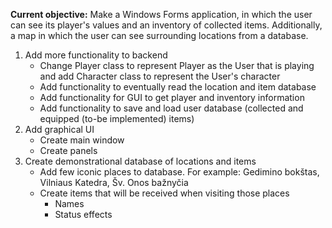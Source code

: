 ﻿**Current objective:**
Make a Windows Forms application, in which the user can see its player's values
and an inventory of collected items. Additionally, a map in which the user can see
surrounding locations from a database.

1. Add more functionality to backend
	- Change Player class to represent Player as the User that is playing and add Character class to represent the User's character
	- Add functionality to eventually read the location and item database
	- Add functionality for GUI to get player and inventory information
	- Add functionality to save and load user database (collected and equipped (to-be implemented) items)
2. Add graphical UI
	- Create main window
	- Create panels
3. Create demonstrational database of locations and items
	- Add few iconic places to database. For example: Gedimino bokštas,
		Vilniaus Katedra, Šv. Onos bažnyčia
	- Create items that will be received when visiting those places
		- Names
		- Status effects
